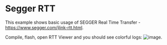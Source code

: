 # Segger RTT

This example shows basic usage of SEGGER Real Time Transfer - https://www.segger.com/jlink-rtt.html.

Compile, flash, open RTT Viewer and you should see colorful logs: ![image](https://cloud.githubusercontent.com/assets/14309815/18451958/c620f184-7941-11e6-94d9-c7ca99d18065.png).